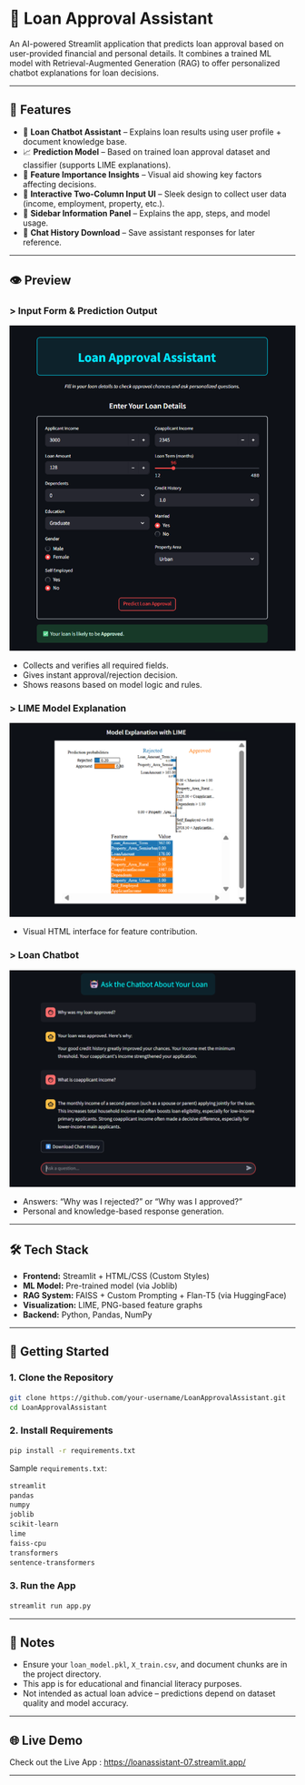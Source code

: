 
# 🏦 Loan Approval Assistant

An AI-powered Streamlit application that predicts loan approval based on user-provided financial and personal details. It combines a trained ML model with Retrieval-Augmented Generation (RAG) to offer personalized chatbot explanations for loan decisions.

---

## 🚀 Features

- 🤖 **Loan Chatbot Assistant** – Explains loan results using user profile + document knowledge base.
- 📈 **Prediction Model** – Based on trained loan approval dataset and classifier (supports LIME explanations).
- 🧠 **Feature Importance Insights** – Visual aid showing key factors affecting decisions.
- 🧾 **Interactive Two-Column Input UI** – Sleek design to collect user data (income, employment, property, etc.).
- 📘 **Sidebar Information Panel** – Explains the app, steps, and model usage.
- 📝 **Chat History Download** – Save assistant responses for later reference.

---

## 👁️ Preview

### > Input Form & Prediction Output
![Form](Snapshots/form.png)
- Collects and verifies all required fields.
- Gives instant approval/rejection decision.
- Shows reasons based on model logic and rules.

### > LIME Model Explanation
![Lime](Snapshots/lime.png)
- Visual HTML interface for feature contribution.

### > Loan Chatbot
![Lime](Snapshots/chatbot.png)
- Answers: “Why was I rejected?” or “Why was I approved?”
- Personal and knowledge-based response generation.

---

## 🛠️ Tech Stack

- **Frontend:** Streamlit + HTML/CSS (Custom Styles)
- **ML Model:** Pre-trained model (via Joblib)
- **RAG System:** FAISS + Custom Prompting + Flan-T5 (via HuggingFace)
- **Visualization:** LIME, PNG-based feature graphs
- **Backend:** Python, Pandas, NumPy

---

## 🔧 Getting Started

### 1. Clone the Repository

```bash
git clone https://github.com/your-username/LoanApprovalAssistant.git
cd LoanApprovalAssistant
```

### 2. Install Requirements

```bash
pip install -r requirements.txt
```

Sample `requirements.txt`:

```txt
streamlit
pandas
numpy
joblib
scikit-learn
lime
faiss-cpu
transformers
sentence-transformers
```

### 3. Run the App

```bash
streamlit run app.py
```

---

## 📌 Notes

- Ensure your `loan_model.pkl`, `X_train.csv`, and document chunks are in the project directory.
- This app is for educational and financial literacy purposes.
- Not intended as actual loan advice – predictions depend on dataset quality and model accuracy.

---
## 🌐 Live Demo

Check out the Live App : https://loanassistant-07.streamlit.app/

---
